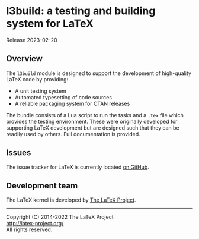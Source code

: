 l3build: a testing and building system for LaTeX
=================================================

Release 2023-02-20

Overview
--------

The `l3build` module is designed to support the development of
high-quality LaTeX code by providing:
* A unit testing system
* Automated typesetting of code sources
* A reliable packaging system for CTAN releases

The bundle consists of a Lua script to run the tasks and a
`.tex` file which provides the testing environment. These were
originally developed for supporting LaTeX development but
are designed such that they can be readily used by others. Full
documentation is provided.

Issues
------

The issue tracker for LaTeX is currently located
[on GitHub](https://github.com/latex3/l3build/issues).

Development team
----------------

The LaTeX kernel is developed by [The LaTeX Project](https://latex-project.org).

-----

<p>Copyright (C) 2014-2022 The LaTeX Project <br />
<a href="http://latex-project.org/">http://latex-project.org/</a> <br />
All rights reserved.</p>
